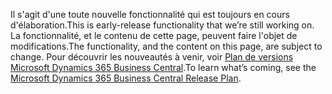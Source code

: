 <span data-ttu-id="07760-101">Il s'agit d'une toute nouvelle fonctionnalité qui est toujours en cours d'élaboration.</span><span class="sxs-lookup"><span data-stu-id="07760-101">This is early-release functionality that we’re still working on.</span></span> <span data-ttu-id="07760-102">La fonctionnalité, et le contenu de cette page, peuvent faire l'objet de modifications.</span><span class="sxs-lookup"><span data-stu-id="07760-102">The functionality, and the content on this page, are subject to change.</span></span> <span data-ttu-id="07760-103">Pour découvrir les nouveautés à venir, voir [Plan de versions Microsoft Dynamics 365 Business Central](https://go.microsoft.com/fwlink/?linkid=2047422).</span><span class="sxs-lookup"><span data-stu-id="07760-103">To learn what’s coming, see the [Microsoft Dynamics 365 Business Central Release Plan](https://go.microsoft.com/fwlink/?linkid=2047422).</span></span>
